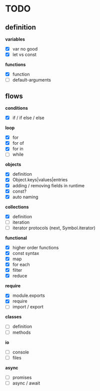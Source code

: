 # TODO

## definition

__variables__

- [x] var no good
- [x] let vs const
    
__functions__

- [x] function
- [ ] default-arguments

## flows

__conditions__
- [x] if / if else / else

__loop__

- [x] for
- [x] for of
- [x] for in
- [ ] while

__objects__

- [x] definition
- [x] Object.keys|values|entries
- [x] adding / removing fields in runtime
- [x] const?
- [x] auto naming

__collections__

- [x] definition
- [ ] iteration
- [ ] iterator protocols (next, Symbol.iterator)

__functional__

- [x] higher order functions
- [x] const syntax
- [x] map
- [x] for each
- [x] filter
- [x] reduce

__require__

- [x] module.exports
- [x] require
- [ ] import / export

__classes__

- [ ] definition
- [ ] methods

__io__

- [ ] console
- [ ] files

__async__

- [ ] promises
- [ ] async / await